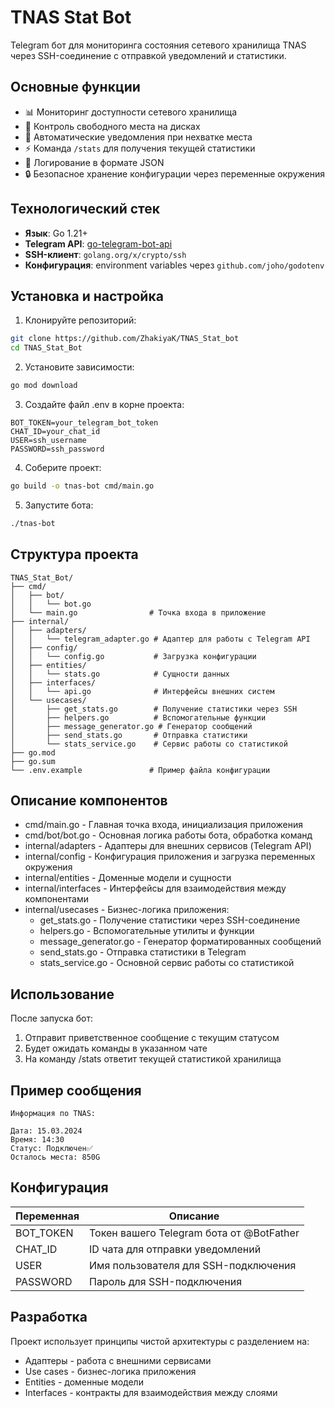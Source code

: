 # TNAS Stat Bot

Telegram бот для мониторинга состояния сетевого хранилища TNAS через SSH-соединение с отправкой уведомлений и статистики.

## Основные функции

- 📊 Мониторинг доступности сетевого хранилища
- 💾 Контроль свободного места на дисках
- 🔔 Автоматические уведомления при нехватке места
- ⚡ Команда `/stats` для получения текущей статистики
- 📝 Логирование в формате JSON
- 🔒 Безопасное хранение конфигурации через переменные окружения

## Технологический стек

- **Язык**: Go 1.21+
- **Telegram API**: [go-telegram-bot-api](https://github.com/go-telegram-bot-api/telegram-bot-api)
- **SSH-клиент**: `golang.org/x/crypto/ssh`
- **Конфигурация**: environment variables через `github.com/joho/godotenv`

## Установка и настройка


1. Клонируйте репозиторий:
```bash
git clone https://github.com/ZhakiyaK/TNAS_Stat_bot
cd TNAS_Stat_Bot
```
2. Установите зависимости:
```bash
go mod download
```
3. Создайте файл .env в корне проекта:
```env
BOT_TOKEN=your_telegram_bot_token
CHAT_ID=your_chat_id
USER=ssh_username
PASSWORD=ssh_password
```
4. Соберите проект:
```bash
go build -o tnas-bot cmd/main.go
```
5. Запустите бота:
```bash
./tnas-bot
```

## Структура проекта
```text
TNAS_Stat_Bot/
├── cmd/
│   ├── bot/
│   │   └── bot.go
│   └── main.go                # Точка входа в приложение
├── internal/
│   ├── adapters/
│   │   └── telegram_adapter.go # Адаптер для работы с Telegram API
│   ├── config/
│   │   └── config.go           # Загрузка конфигурации
│   ├── entities/
│   │   └── stats.go            # Сущности данных
│   ├── interfaces/
│   │   └── api.go              # Интерфейсы внешних систем
│   └── usecases/
│       ├── get_stats.go        # Получение статистики через SSH
│       ├── helpers.go          # Вспомогательные функции
│       ├── message_generator.go # Генератор сообщений
│       ├── send_stats.go       # Отправка статистики
│       └── stats_service.go    # Сервис работы со статистикой
├── go.mod
├── go.sum
└── .env.example               # Пример файла конфигурации
```
## Описание компонентов 
- cmd/main.go - Главная точка входа, инициализация приложения
- cmd/bot/bot.go - Основная логика работы бота, обработка команд
- internal/adapters - Адаптеры для внешних сервисов (Telegram API)
- internal/config - Конфигурация приложения и загрузка переменных окружения
- internal/entities - Доменные модели и сущности
- internal/interfaces - Интерфейсы для взаимодействия между компонентами
- internal/usecases - Бизнес-логика приложения:
  - get_stats.go - Получение статистики через SSH-соединение
  - helpers.go - Вспомогательные утилиты и функции
  - message_generator.go - Генератор форматированных сообщений
  - send_stats.go - Отправка статистики в Telegram
  - stats_service.go - Основной сервис работы со статистикой
## Использование
После запуска бот:
  1. Отправит приветственное сообщение с текущим статусом
  2. Будет ожидать команды в указанном чате
  3. На команду /stats ответит текущей статистикой хранилища

## Пример сообщения
```text
Информация по TNAS:

Дата: 15.03.2024
Время: 14:30
Статус: Подключен✅
Осталось места: 850G
```
## Конфигурация
| Переменная | Описание |
|--------|----------|
| BOT_TOKEN | Токен вашего Telegram бота от @BotFather|
| CHAT_ID |	ID чата для отправки уведомлений|
| USER | Имя пользователя для SSH-подключения|
| PASSWORD |	Пароль для SSH-подключения|

## Разработка
Проект использует принципы чистой архитектуры с разделением на:
  - Адаптеры - работа с внешними сервисами
  - Use cases - бизнес-логика приложения
  - Entities - доменные модели
  - Interfaces - контракты для взаимодействия между слоями
